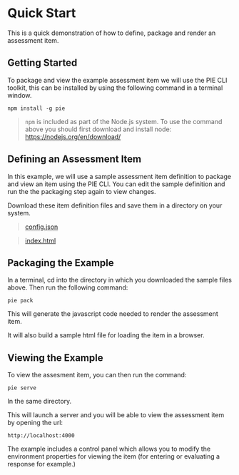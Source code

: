 # Quick Start

This is a quick demonstration of how to define, package and render an assessment item. 


## Getting Started

To package and view the example assessment item we will use the PIE CLI toolkit, this can be installed by using the following command in a terminal window.

```shell
npm install -g pie
```

> `npm` is included as part of the Node.js system. To use the command above you should first download and install node: https://nodejs.org/en/download/

## Defining an Assessment Item

In this example, we will use a sample assessment item definition to package and view an item using the PIE CLI. You can edit the sample definition and run the the packaging step again to view changes.

Download these item definition files and save them in a directory on your system.

> [config.json](demo-item/config.json)

> [index.html](demo-item/index.html)



## Packaging the Example

In a terminal, cd into the directory in which you downloaded the sample files above. Then run the following command:

```pie pack```

This will generate the javascript code needed to render the assessment item.

It will also build a sample html file for loading the item in a browser.


## Viewing the Example

To view the assesment item, you can then run the command:

```pie serve```

In the same directory.

This will launch a server and you will be able to view the assessment item by opening the url:

`http://localhost:4000`

The example includes a control panel which allows you to modify the environment properties for viewing the item (for entering or evaluating a response for example.)




